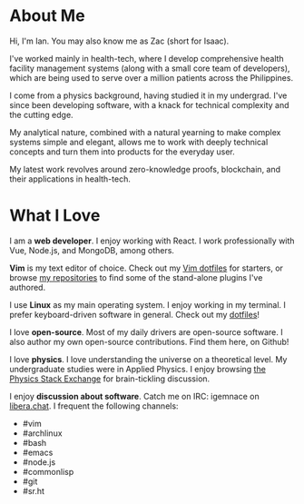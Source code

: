 # About Me

Hi, I'm Ian. You may also know me as Zac (short for Isaac).

I've worked mainly in health-tech, where I develop comprehensive health facility
management systems (along with a small core team of developers), which are being
used to serve over a million patients across the Philippines.

I come from a physics background, having studied it in my undergrad. I've since
been developing software, with a knack for technical complexity and the cutting
edge.

My analytical nature, combined with a natural yearning to make complex systems
simple and elegant, allows me to work with deeply technical concepts and turn
them into products for the everyday user.

My latest work revolves around zero-knowledge proofs, blockchain, and their
applications in health-tech.

# What I Love

I am a **web developer**. I enjoy working with React. I work professionally with
Vue, Node.js, and MongoDB, among others.

**Vim** is my text editor of choice. Check out my [Vim dotfiles](https://github.com/igemnace/vim-config)
for starters, or browse [my repositories](https://github.com/igemnace?tab=repositories)
to find some of the stand-alone plugins I've authored.

I use **Linux** as my main operating system. I enjoy working in my terminal. I
prefer keyboard-driven software in general. Check out my [dotfiles](https://github.com/igemnace/dotfiles)!

I love **open-source**. Most of my daily drivers are open-source software. I
also author my own open-source contributions. Find them here, on Github!

I love **physics**. I love understanding the universe on a theoretical level. My
undergraduate studies were in Applied Physics. I enjoy browsing [the Physics Stack Exchange](https://physics.stackexchange.com/)
for brain-tickling discussion.

I enjoy **discussion about software**. Catch me on IRC: igemnace on [libera.chat](irc://irc.libera.chat).
I frequent the following channels:

- #vim
- #archlinux
- #bash
- #emacs
- #node.js
- #commonlisp
- #git
- #sr.ht
